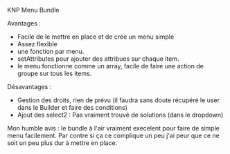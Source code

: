KNP Menu Bundle 

Avantages :
- Facile de le mettre en place et de crée un menu simple
- Assez flexible
- une fonction par menu.
- setAttributes pour ajouter des attribues sur chaque item.
- le menu fonctionne comme un array, facile de faire une action de groupe sur tous les items.

Désavantages :
- Gestion des droits, rien de prévu (il faudra sans doute récupéré le user dans le Builder et faire des conditions)
- Ajout des select2 : Pas vraiment trouvé de solutions (dans le dropdown)

Mon humble avis : le bundle à l'air vraiment execelent pour faire de simple menu facilement. Par contre si ça ce complique un peu j'ai peur que ce ne soit un peu plus dur à mettre en place.
